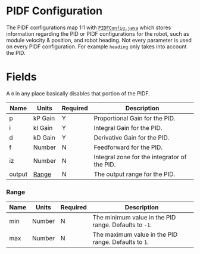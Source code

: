 # PIDF Configuration

The PIDF configurations map 1:1
with [`PIDFConfig.java`](../../src/main/java/frc/robot/subsystems/swervedrive2/swervelib/parser/PIDFConfig.java)
which stores information regarding the PID or PIDF configurations for the robot, such as module
velocity & position, and robot heading. Not every parameter is used on every PIDF configuration. For
example `heading` only takes into account the PID.

# Fields

A `0` in any place basically disables that portion of the PIDF.

| Name    | Units           | Required | Description                                                                                                     |
|---------|-----------------|----------|-----------------------------------------------------------------------------------------------------------------|
| p       | kP Gain         | Y        | Proportional Gain for the PID.                                                                                  |
| i       | kI Gain         | Y        | Integral Gain for the PID.                                                                                      |
| d       | kD Gain         | Y        | Derivative Gain for the PID.                                                                                    |
| f       | Number          | N        | Feedforward for the PID.                                                                                        |
| iz      | Number          | N        | Integral zone for the integrator of the PID.                                                                    |
| output  | [Range](#Range) | N        | The output range for the PID.                                                                                   |

### Range

| Name | Units  | Required | Description                                           |
|------|--------|----------|-------------------------------------------------------|
| min  | Number | N        | The minimum value in the PID range. Defaults to `-1`. |
| max  | Number | N        | The maximum value in the PID range. Defaults to `1`.  |
